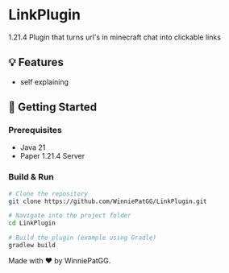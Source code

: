 # LinkPlugin

1.21.4 Plugin that turns url's in minecraft chat into clickable links

## 💡 Features

- self explaining

## 🚀 Getting Started

### Prerequisites

- Java 21
- Paper 1.21.4 Server

### Build & Run

```bash
# Clone the repository
git clone https://github.com/WinniePatGG/LinkPlugin.git

# Navigate into the project folder
cd LinkPlugin

# Build the plugin (example using Gradle)
gradlew build
```
Made with ❤️ by WinniePatGG.